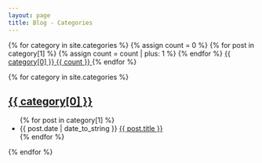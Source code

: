```yaml
---
layout: page
title: Blog - Categories
---
```


<div style="display: inline;">
    {% for category in site.categories %}
    {% assign count = 0 %}
    {% for post in category[1] %}
    {% assign count = count | plus: 1 %}
    {% endfor %}
    <a href="#{{ category[0] | slugify: 'pretty' }}" class="category">
        <span class="category-content">{{ category[0] }}</span>
        <span class="category-count">{{ count }}</span>
    </a>
    {% endfor %}
</div>

{% for category in site.categories %}
<h2 id="{{ category[0] | slugify: 'pretty' }}">
    <a href="#{{ category[0] | slugify: 'pretty' }}" class="post-category">{{ category[0] }}</a>
</h2>
<ul class="category-list">
    {% for post in category[1] %}
    <li>
        <span class="category-date">{{ post.date | date_to_string }}</span>
        <a class="category-title" href="{{ site.baseurl }}{{ post.url }}">
            {{ post.title }}
        </a>
    </li>
    {% endfor %}
</ul>
{% endfor %}
